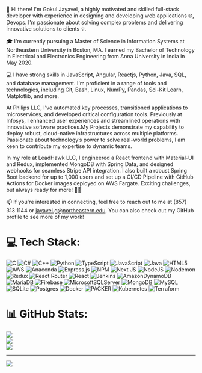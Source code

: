 👋 Hi there! I'm Gokul Jayavel, a highly motivated and skilled full-stack developer with experience in designing and developing web applications 🌐, Devops. I'm passionate about solving complex problems and delivering innovative solutions to clients 💡.

🎓 I'm currently pursuing a Master of Science in Information Systems at Northeastern University in Boston, MA. I earned my Bachelor of Technology in Electrical and Electronics Engineering from Anna University in India in May 2020.

💻 I have strong skills in JavaScript, Angular, Reactjs, Python, Java, SQL, and database management. I'm proficient in a range of tools and technologies, including Git, Bash, Linux, NumPy, Pandas, Sci-Kit Learn, Matplotlib, and more.


At Philips LLC, I've automated key processes, transitioned applications to microservices, and developed critical configuration tools. Previously at Infosys, I enhanced user experiences and streamlined operations with innovative software practices.My Projects demonstrate my capability to deploy robust, cloud-native infrastructures across multiple platforms. Passionate about technology’s power to solve real-world problems, I am keen to contribute my expertise to dynamic teams.


In my role at LeadHawk LLC, I engineered a React frontend with Material-UI and Redux, implemented MongoDB with Spring Data, and designed webhooks for seamless Stripe API integration. I also built a robust Spring Boot backend for up to 1,000 users and set up a CI/CD Pipeline with GitHub Actions for Docker images deployed on AWS Fargate. Exciting challenges, but always ready for more! 🚀😊

📫 If you're interested in connecting, feel free to reach out to me at (857) 313 1144 or jayavel.g@northeastern.edu. You can also check out my GitHub profile to see more of my work!


# 💻 Tech Stack:
![C](https://img.shields.io/badge/c-%2300599C.svg?style=for-the-badge&logo=c&logoColor=white) ![C#](https://img.shields.io/badge/c%23-%23239120.svg?style=for-the-badge&logo=csharp&logoColor=white) ![C++](https://img.shields.io/badge/c++-%2300599C.svg?style=for-the-badge&logo=c%2B%2B&logoColor=white) ![Python](https://img.shields.io/badge/python-3670A0?style=for-the-badge&logo=python&logoColor=ffdd54) ![TypeScript](https://img.shields.io/badge/typescript-%23007ACC.svg?style=for-the-badge&logo=typescript&logoColor=white) ![JavaScript](https://img.shields.io/badge/javascript-%23323330.svg?style=for-the-badge&logo=javascript&logoColor=%23F7DF1E) ![Java](https://img.shields.io/badge/java-%23ED8B00.svg?style=for-the-badge&logo=openjdk&logoColor=white) ![HTML5](https://img.shields.io/badge/html5-%23E34F26.svg?style=for-the-badge&logo=html5&logoColor=white) ![AWS](https://img.shields.io/badge/AWS-%23FF9900.svg?style=for-the-badge&logo=amazon-aws&logoColor=white) ![Anaconda](https://img.shields.io/badge/Anaconda-%2344A833.svg?style=for-the-badge&logo=anaconda&logoColor=white) ![Express.js](https://img.shields.io/badge/express.js-%23404d59.svg?style=for-the-badge&logo=express&logoColor=%2361DAFB) ![NPM](https://img.shields.io/badge/NPM-%23CB3837.svg?style=for-the-badge&logo=npm&logoColor=white) ![Next JS](https://img.shields.io/badge/Next-black?style=for-the-badge&logo=next.js&logoColor=white) ![NodeJS](https://img.shields.io/badge/node.js-6DA55F?style=for-the-badge&logo=node.js&logoColor=white) ![Nodemon](https://img.shields.io/badge/NODEMON-%23323330.svg?style=for-the-badge&logo=nodemon&logoColor=%BBDEAD) ![Redux](https://img.shields.io/badge/redux-%23593d88.svg?style=for-the-badge&logo=redux&logoColor=white) ![React Router](https://img.shields.io/badge/React_Router-CA4245?style=for-the-badge&logo=react-router&logoColor=white) ![React](https://img.shields.io/badge/react-%2320232a.svg?style=for-the-badge&logo=react&logoColor=%2361DAFB) ![Jenkins](https://img.shields.io/badge/jenkins-%232C5263.svg?style=for-the-badge&logo=jenkins&logoColor=white) ![AmazonDynamoDB](https://img.shields.io/badge/Amazon%20DynamoDB-4053D6?style=for-the-badge&logo=Amazon%20DynamoDB&logoColor=white) ![MariaDB](https://img.shields.io/badge/MariaDB-003545?style=for-the-badge&logo=mariadb&logoColor=white) ![Firebase](https://img.shields.io/badge/Firebase-039BE5?style=for-the-badge&logo=Firebase&logoColor=white) ![MicrosoftSQLServer](https://img.shields.io/badge/Microsoft%20SQL%20Server-CC2927?style=for-the-badge&logo=microsoft%20sql%20server&logoColor=white) ![MongoDB](https://img.shields.io/badge/MongoDB-%234ea94b.svg?style=for-the-badge&logo=mongodb&logoColor=white) ![MySQL](https://img.shields.io/badge/mysql-%2300000f.svg?style=for-the-badge&logo=mysql&logoColor=white) ![SQLite](https://img.shields.io/badge/sqlite-%2307405e.svg?style=for-the-badge&logo=sqlite&logoColor=white) ![Postgres](https://img.shields.io/badge/postgres-%23316192.svg?style=for-the-badge&logo=postgresql&logoColor=white) ![Docker](https://img.shields.io/badge/docker-%230db7ed.svg?style=for-the-badge&logo=docker&logoColor=white) ![PACKER](https://img.shields.io/badge/packer-02A8EF.svg?style=for-the-badge&logo=packer&logoColor=white&color=%2302A8EF) ![Kubernetes](https://img.shields.io/badge/kubernetes-%23326ce5.svg?style=for-the-badge&logo=kubernetes&logoColor=white) ![Terraform](https://img.shields.io/badge/terraform-%235835CC.svg?style=for-the-badge&logo=terraform&logoColor=white)
# 📊 GitHub Stats:
![](https://github-readme-stats.vercel.app/api?username=gokul-j99&theme=dark&hide_border=false&include_all_commits=false&count_private=false)<br/>
![](https://github-readme-streak-stats.herokuapp.com/?user=gokul-j99&theme=dark&hide_border=false)<br/>
![](https://github-readme-stats.vercel.app/api/top-langs/?username=gokul-j99&theme=dark&hide_border=false&include_all_commits=false&count_private=false&layout=compact)

---
[![](https://visitcount.itsvg.in/api?id=barathis98&icon=0&color=0)](https://visitcount.itsvg.in)

<!-- Proudly created with GPRM ( https://gprm.itsvg.in ) -->
